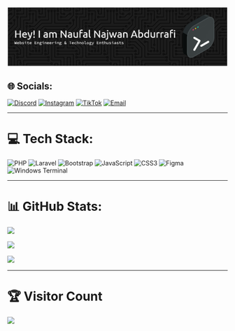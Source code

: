 ![Naufal Najwan Abdurrafi](github-header-banner.png)

## 🌐 Socials:
[![Discord](https://img.shields.io/badge/Discord-%237289DA.svg?logo=discord&logoColor=white)](https://discord.gg/785856102025396254) 
[![Instagram](https://img.shields.io/badge/Instagram-%23E4405F.svg?logo=Instagram&logoColor=white)](https://instagram.com/naufalnjwn__) 
[![TikTok](https://img.shields.io/badge/TikTok-%23000000.svg?logo=TikTok&logoColor=white)](https://tiktok.com/@.wanafi) 
[![Email](https://img.shields.io/badge/Email-D14836?logo=gmail&logoColor=white)](mailto:wanafijuya@gmail.com) 

---

# 💻 Tech Stack:
![PHP](https://img.shields.io/badge/php-%23777BB4.svg?style=for-the-badge&logo=php&logoColor=white)
![Laravel](https://img.shields.io/badge/laravel-%23FF2D20.svg?style=for-the-badge&logo=laravel&logoColor=white)
![Bootstrap](https://img.shields.io/badge/bootstrap-%23563D7C.svg?style=for-the-badge&logo=bootstrap&logoColor=white)
![JavaScript](https://img.shields.io/badge/javascript-%23323330.svg?style=for-the-badge&logo=javascript&logoColor=%23F7DF1E)
![CSS3](https://img.shields.io/badge/css3-%231572B6.svg?style=for-the-badge&logo=css3&logoColor=white)
![Figma](https://img.shields.io/badge/figma-%23F24E1E.svg?style=for-the-badge&logo=figma&logoColor=white)
![Windows Terminal](https://img.shields.io/badge/Windows%20Terminal-%234D4D4D.svg?style=for-the-badge&logo=windows-terminal&logoColor=white)

---

# 📊 GitHub Stats:
<!-- Basic stats -->
![](https://github-readme-stats.vercel.app/api?username=Wanafi&theme=dark&hide_border=false&include_all_commits=true&count_private=true)<br/>

<!-- Streak -->
![](https://nirzak-streak-stats.vercel.app/?user=Wanafi&theme=dark&hide_border=false)<br/>

<!-- Top Languages (kalau private repo ga muncul, tetap ada badge manual di atas) -->
![](https://github-readme-stats.vercel.app/api/top-langs/?username=Wanafi&theme=dark&hide_border=false&layout=compact&count_private=true&cache_seconds=60)

---

# 🏆 Visitor Count
[![](https://visitcount.itsvg.in/api?id=Wanafi&icon=0&color=0)](https://visitcount.itsvg.in)

